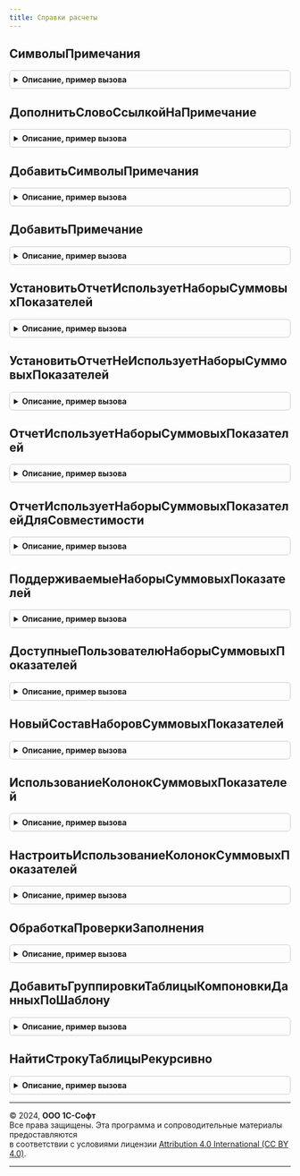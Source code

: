 ```yaml
---
title: Справки расчеты
---
```



## СимволыПримечания
<details style="margin: 1em 0; padding: 0.5em; border: 1px solid #ccc; border-radius: 6px;">

<summary style="font-weight: bold; cursor: pointer;">Описание, пример вызова</summary>

```bsl

// Возвращает символы примечания (сноски), соответствующие номеру примечания.
//
// Параметры:
//  НомерПримечания	 - Число - номер, начиная с единицы
//
// Возвращаемое значение:
//  Строка - один или несколько символов примечания
//
Функция СимволыПримечания(НомерПримечания = 1) Экспорт
```

Пример вызова
```bsl
Результат = СправкиРасчеты.СимволыПримечания(НомерПримечания);
```
</details>

## ДополнитьСловоСсылкойНаПримечание
<details style="margin: 1em 0; padding: 0.5em; border: 1px solid #ccc; border-radius: 6px;">

<summary style="font-weight: bold; cursor: pointer;">Описание, пример вызова</summary>

```bsl

// Дополняет переданное слово ссылкой на примечание. Используется в основном тексте.
//
// Параметры:
//  Слово			 - Строка - слово
//  НомерПримечания	 - Число - номер примечания, начиная с единицы
//
Процедура ДополнитьСловоСсылкойНаПримечание(Слово, НомерПримечания = 1) Экспорт
```

Пример вызова
```bsl
СправкиРасчеты.ДополнитьСловоСсылкойНаПримечание(Слово, НомерПримечания);
```
</details>

## ДобавитьСимволыПримечания
<details style="margin: 1em 0; padding: 0.5em; border: 1px solid #ccc; border-radius: 6px;">

<summary style="font-weight: bold; cursor: pointer;">Описание, пример вызова</summary>

```bsl

// Предваряет переданный текст идентификатором примечания соответствующего номера.
// Используется в колонтитуле (page footer) страницы.
//
// Параметры:
//  ТекстПримечания	 - Строка - пространный поясняющий текст
//  НомерПримечания	 - Число - номер примечания, начиная с единицы
//
// Возвращаемое значение:
//  Строка - полный текст для помещения в колонтитул
//
Функция ДобавитьСимволыПримечания(ТекстПримечания, НомерПримечания = 1) Экспорт
```

Пример вызова
```bsl
Результат = СправкиРасчеты.ДобавитьСимволыПримечания(ТекстПримечания, НомерПримечания);
```
</details>

## ДобавитьПримечание
<details style="margin: 1em 0; padding: 0.5em; border: 1px solid #ccc; border-radius: 6px;">

<summary style="font-weight: bold; cursor: pointer;">Описание, пример вызова</summary>

```bsl

// Помещает после тела отчета текст примечания.
// Увеличивает на единицу счетчик примечаний.
// Следует использовать в обработчике ПослеВыводаРезультата.
//
// Параметры:
//  ТабличныйДокумент - ТабличныйДокумент - результат отчета
//  ТекстПримечания	  - Строка - пространный поясняющий текст
//  СчетчикПримечаний - Число - текущее (до вывода очередного примечания) значение счетчика примечаний.
//                      Перед добавлением первого примечания следует инициализировать счетчик значением 0.
//
Процедура ДобавитьПримечание(ТабличныйДокумент, ТекстПримечания, СчетчикПримечаний = 0) Экспорт
```

Пример вызова
```bsl
СправкиРасчеты.ДобавитьПримечание(ТабличныйДокумент, ТекстПримечания, СчетчикПримечаний);
```
</details>

## УстановитьОтчетИспользуетНаборыСуммовыхПоказателей
<details style="margin: 1em 0; padding: 0.5em; border: 1px solid #ccc; border-radius: 6px;">

<summary style="font-weight: bold; cursor: pointer;">Описание, пример вызова</summary>

```bsl

// Позволяет указать, что отчет использует именованные наборы суммовых показателей.
// При этом, для совместимости, если не указано, ни то, что отчет использует именованные наборы,
// ни то, что отчет не использует именованные наборы, предполагается, что отчет использует наборы с числовыми идентификаторами
// (см. область НаборыСуммовыхПоказателей в СправкиРасчетыКлиентСервер).
//
// Параметры:
//  МанифестОтчета - Структура - см. БухгалтерскиеОтчеты.ПараметрыИсполненияОтчета.
//
Процедура УстановитьОтчетИспользуетНаборыСуммовыхПоказателей(МанифестОтчета) Экспорт
```

Пример вызова
```bsl
СправкиРасчеты.УстановитьОтчетИспользуетНаборыСуммовыхПоказателей(МанифестОтчета) 
```
</details>

## УстановитьОтчетНеИспользуетНаборыСуммовыхПоказателей
<details style="margin: 1em 0; padding: 0.5em; border: 1px solid #ccc; border-radius: 6px;">

<summary style="font-weight: bold; cursor: pointer;">Описание, пример вызова</summary>

```bsl

// Позволяет указать, что отчет не использует никакие наборы суммовых показателей.
// Используется для совместимости - пока большинство справок-расчетов используют наборы с числовыми идентификаторами.
//
// Параметры:
//  МанифестОтчета - Структура - см. БухгалтерскиеОтчеты.ПараметрыИсполненияОтчета.
//
Процедура УстановитьОтчетНеИспользуетНаборыСуммовыхПоказателей(МанифестОтчета) Экспорт
```

Пример вызова
```bsl
СправкиРасчеты.УстановитьОтчетНеИспользуетНаборыСуммовыхПоказателей(МанифестОтчета) 
```
</details>

## ОтчетИспользуетНаборыСуммовыхПоказателей
<details style="margin: 1em 0; padding: 0.5em; border: 1px solid #ccc; border-radius: 6px;">

<summary style="font-weight: bold; cursor: pointer;">Описание, пример вызова</summary>

```bsl

// Проверяет, использует ли отчет именованные наборы суммовых показателей.
//
// Параметры:
//  ОписаниеОтчета - Строка - Имя отчета
//                 - Структура - см. БухгалтерскиеОтчеты.ПараметрыИсполненияОтчета.
//
// Возвращаемое значение:
//  Булево - Истина, если отчет использует именованные наборы суммовых показателей.
//
Функция ОтчетИспользуетНаборыСуммовыхПоказателей(ОписаниеОтчета) Экспорт
```

Пример вызова
```bsl
Результат = СправкиРасчеты.ОтчетИспользуетНаборыСуммовыхПоказателей(ОписаниеОтчета) 
```
</details>

## ОтчетИспользуетНаборыСуммовыхПоказателейДляСовместимости
<details style="margin: 1em 0; padding: 0.5em; border: 1px solid #ccc; border-radius: 6px;">

<summary style="font-weight: bold; cursor: pointer;">Описание, пример вызова</summary>

```bsl

// Проверяет, использует ли отчет наборы суммовых показателей c числовыми идентификаторами
// (см. область НаборыСуммовыхПоказателей в СправкиРасчетыКлиентСервер).
//
// Параметры:
//  ОписаниеОтчета - Строка - Имя отчета
//                 - Структура - см. БухгалтерскиеОтчеты.ПараметрыИсполненияОтчета.
//
// Возвращаемое значение:
//  Булево - Истина, если отчет использует наборы суммовых показателей с числовыми идентификаторами.
//
Функция ОтчетИспользуетНаборыСуммовыхПоказателейДляСовместимости(ОписаниеОтчета) Экспорт
```

Пример вызова
```bsl
Результат = СправкиРасчеты.ОтчетИспользуетНаборыСуммовыхПоказателейДляСовместимости(ОписаниеОтчета) 
```
</details>

## ПоддерживаемыеНаборыСуммовыхПоказателей
<details style="margin: 1em 0; padding: 0.5em; border: 1px solid #ccc; border-radius: 6px;">

<summary style="font-weight: bold; cursor: pointer;">Описание, пример вызова</summary>

```bsl

// Определяет перечень наборов суммовых показателей c числовыми идентификаторами, которые поддержаны в отчете
//
// Параметры:
//  ИмяОтчета - Строка - Имя отчета
//
// Возвращаемое значение:
//  Неопределено - отчет не использует наборы суммовых показателей с числовыми идентификаторами
//  Массив - номера поддерживаемых наборов
//
Функция ПоддерживаемыеНаборыСуммовыхПоказателей(ИмяОтчета) Экспорт
```

Пример вызова
```bsl
Результат = СправкиРасчеты.ПоддерживаемыеНаборыСуммовыхПоказателей(ИмяОтчета) 
```
</details>

## ДоступныеПользователюНаборыСуммовыхПоказателей
<details style="margin: 1em 0; padding: 0.5em; border: 1px solid #ccc; border-radius: 6px;">

<summary style="font-weight: bold; cursor: pointer;">Описание, пример вызова</summary>

```bsl

// Определяет перечень наборов суммовых показателей c числовыми идентификаторами, которые доступны в контексте отчета
// (с учетом организации и периода, а также настроек информационной базы)
//
// Параметры:
//  ИмяОтчета     - Строка - Имя отчета
//  НачалоПериода - Дата
//  КонецПериода  - Дата
//  Организация   - СправочникСсылка.Организации
//
// Возвращаемое значение:
//  Неопределено - отчет не использует наборы суммовых показателей с числовыми идентификаторами
//  Массив - номера доступных наборов
//
Функция ДоступныеПользователюНаборыСуммовыхПоказателей(ИмяОтчета, НачалоПериода, КонецПериода, Организация) Экспорт
```

Пример вызова
```bsl
Результат = СправкиРасчеты.ДоступныеПользователюНаборыСуммовыхПоказателей(ИмяОтчета, НачалоПериода, КонецПериода, Организация) 
```
</details>

## НовыйСоставНаборовСуммовыхПоказателей
<details style="margin: 1em 0; padding: 0.5em; border: 1px solid #ccc; border-radius: 6px;">

<summary style="font-weight: bold; cursor: pointer;">Описание, пример вызова</summary>

```bsl

// Конструктор коллекции, описывающий состав наборов суммовых показателей.
// Каждый именованный набор может включать в себя одну или несколько именованных колонок детальных записей,
// в каждой из которых могут быть одно или несколько полей ресурсов.
//
// Параметры:
//  ПоддерживаемыеНаборы - СписокЗначений - имена и представления наборов суммовых показателей, которые поддерживает отчет.
//
// Возвращаемое значение:
//  Структура - состав наборов.
//         * Ключ - имя набора
//         * Значение - Массив - имена колонок.
//
Функция НовыйСоставНаборовСуммовыхПоказателей(ПоддерживаемыеНаборы) Экспорт
```

Пример вызова
```bsl
Результат = СправкиРасчеты.НовыйСоставНаборовСуммовыхПоказателей(ПоддерживаемыеНаборы) 
```
</details>

## ИспользованиеКолонокСуммовыхПоказателей
<details style="margin: 1em 0; padding: 0.5em; border: 1px solid #ccc; border-radius: 6px;">

<summary style="font-weight: bold; cursor: pointer;">Описание, пример вызова</summary>

```bsl

// Определяет перечень колонок, которые нужно
// - отображать для переданного набора показателей, но скрывать в других
// - скрывать для переданного набора показателей, но отображать в других.
//
// Параметры:
//  ИмяНабора		 - Строка - имя набора суммовых показателей.
//  СоставНаборов	 - Структура - См. НовыйСоставНаборовСуммовыхПоказателей.
//
// Возвращаемое значение:
//  Соответствие - Ключ: имя колонки; Значение: Булево - используется колонка или нет.
//
Функция ИспользованиеКолонокСуммовыхПоказателей(ИмяНабора, СоставНаборов) Экспорт
```

Пример вызова
```bsl
Результат = СправкиРасчеты.ИспользованиеКолонокСуммовыхПоказателей(ИмяНабора, СоставНаборов) 
```
</details>

## НастроитьИспользованиеКолонокСуммовыхПоказателей
<details style="margin: 1em 0; padding: 0.5em; border: 1px solid #ccc; border-radius: 6px;">

<summary style="font-weight: bold; cursor: pointer;">Описание, пример вызова</summary>

```bsl

// Настраивает использование колонок суммовых показателей.
//
// Параметры:
//  КомпоновщикНастроек	 - КомпоновщикНастроек - настраиваемый объект.
//  ИспользованиеКолонок - Соответствие - см. ИспользованиеКолонокСуммовыхПоказателей.
//
Процедура НастроитьИспользованиеКолонокСуммовыхПоказателей(КомпоновщикНастроек, ИспользованиеКолонок) Экспорт
```

Пример вызова
```bsl
СправкиРасчеты.НастроитьИспользованиеКолонокСуммовыхПоказателей(КомпоновщикНастроек, ИспользованиеКолонок) 
```
</details>

## ОбработкаПроверкиЗаполнения
<details style="margin: 1em 0; padding: 0.5em; border: 1px solid #ccc; border-radius: 6px;">

<summary style="font-weight: bold; cursor: pointer;">Описание, пример вызова</summary>

```bsl

// Обработчик события расширения формы отчета.
//
// Параметры:
//  Форма	 - ФормаКлиентскогоПриложения - форма, событие которой обрабатывается
//  Отказ	 - Булево - см. одноименный параметр обработчика события
//
Процедура ОбработкаПроверкиЗаполнения(Форма, Отказ) Экспорт
```

Пример вызова
```bsl
СправкиРасчеты.ОбработкаПроверкиЗаполнения(Форма, Отказ) 
```
</details>

## ДобавитьГруппировкиТаблицыКомпоновкиДанныхПоШаблону
<details style="margin: 1em 0; padding: 0.5em; border: 1px solid #ccc; border-radius: 6px;">

<summary style="font-weight: bold; cursor: pointer;">Описание, пример вызова</summary>

```bsl

// В таблицу компоновки данных добавляет структуру группировок на основании шаблонной группировки.
// Добавляются только те группировки, которые выбраны пользователем в настройках группировок отчета (плюс предопределенные).
// Если в настройках отчета группировка указана как предопределенная, то вместо автополя шаблонной группировки заполняются
// поля из корневой таблицы компоновки данных
//
// Параметры:
//  ГруппировкаТаблицы           - КоллекцияЭлементовСтруктурыТаблицыКомпоновкиДанных -
//                                 коллекция строк корневой таблицы, в которую добавляется структура группировок
//  ГруппировкаШаблон            - ГруппировкаТаблицыКомпоновкиДанных - шаблонная структура (ожидается, что в той же таблице),
//                                 из которой в новую структуру копируются все настройки, включая настройки вложенных группировок
//  НастройкаГруппировок         - ТаблицаЗначений - настроенная пользователем группировка отчета.
//                                 Например, см. Отчеты.СправкаРасчетНалогаНаИмущество.Группировка
//  ИмяКорневойГруппировки       - Строка - имя корневой группировки таблицы компоновки (для подключения макета заголовка)
//  ВыбранныеПоляКорневойТаблицы - КоллекцияВыбранныхПолейКомпоновкиДанных - выбранные поля на уровне корневой таблицы компоновки данных
//
Процедура ДобавитьГруппировкиТаблицыКомпоновкиДанныхПоШаблону( Экспорт
```

Пример вызова
```bsl
СправкиРасчеты.ДобавитьГруппировкиТаблицыКомпоновкиДанныхПоШаблону();
```
</details>

## НайтиСтрокуТаблицыРекурсивно
<details style="margin: 1em 0; padding: 0.5em; border: 1px solid #ccc; border-radius: 6px;">

<summary style="font-weight: bold; cursor: pointer;">Описание, пример вызова</summary>

```bsl

// В группировках таблицы компоновки данных находит группировку с указанным именем,
// либо группировку, в которой используется поле группировки с указанным именем
// (даже если это поле одно из нескольких полей группировки)
//
// Параметры:
//  СтрокаГруппировки - ГруппировкаКомпоновкиДанных, ГруппировкаТаблицыКомпоновкиДанных -
//                      группировка, внутри которой нужно найти группировку с указанным именем
//  Имя - Строка - имя искомой группировки или имя поля, которое используется в группировке
//
// Возвращаемое значение:
//  ГруппировкаКомпоновкиДанных, ГруппировкаТаблицыКомпоновкиДанных - найденная группировка
//
Функция НайтиСтрокуТаблицыРекурсивно(СтрокаГруппировки, Имя) Экспорт
```

Пример вызова
```bsl
Результат = СправкиРасчеты.НайтиСтрокуТаблицыРекурсивно(СтрокаГруппировки, Имя) 
```
</details>

---

© 2024, **ООО 1С-Софт**  
Все права защищены. Эта программа и сопроводительные материалы предоставляются  
в соответствии с условиями лицензии [Attribution 4.0 International (CC BY 4.0)](https://creativecommons.org/licenses/by/4.0/legalcode).

---
